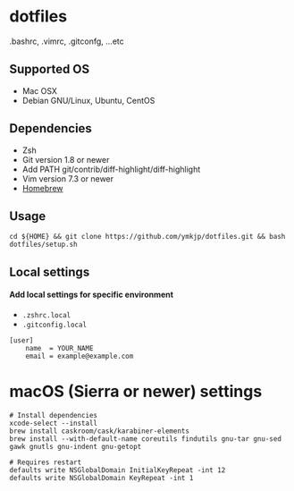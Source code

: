 dotfiles
========
.bashrc, .vimrc, .gitconfg, ...etc


## Supported OS
* Mac OSX
* Debian GNU/Linux, Ubuntu, CentOS

## Dependencies
* Zsh
* Git version 1.8 or newer
 * Add PATH git/contrib/diff-highlight/diff-highlight
* Vim version 7.3 or newer
* [Homebrew](http://brew.sh/) 

## Usage
```
cd ${HOME} && git clone https://github.com/ymkjp/dotfiles.git && bash dotfiles/setup.sh
```

## Local settings
#### Add local settings for specific environment
 * `.zshrc.local`
 * `.gitconfig.local`

```
[user]
    name  = YOUR_NAME
    email = example@example.com
```

# macOS (Sierra or newer) settings

```
# Install dependencies
xcode-select --install
brew install caskroom/cask/karabiner-elements
brew install --with-default-name coreutils findutils gnu-tar gnu-sed gawk gnutls gnu-indent gnu-getopt

# Requires restart
defaults write NSGlobalDomain InitialKeyRepeat -int 12
defaults write NSGlobalDomain KeyRepeat -int 1
```
